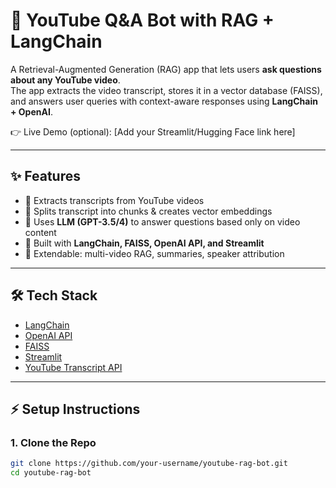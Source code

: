# 🎥 YouTube Q&A Bot with RAG + LangChain

A Retrieval-Augmented Generation (RAG) app that lets users **ask questions about any YouTube video**.  
The app extracts the video transcript, stores it in a vector database (FAISS), and answers user queries with context-aware responses using **LangChain + OpenAI**.  

👉 Live Demo (optional): [Add your Streamlit/Hugging Face link here]

---

## ✨ Features
- 📌 Extracts transcripts from YouTube videos  
- 🔎 Splits transcript into chunks & creates vector embeddings  
- 🤖 Uses **LLM (GPT-3.5/4)** to answer questions based only on video content  
- 🎯 Built with **LangChain, FAISS, OpenAI API, and Streamlit**  
- 📝 Extendable: multi-video RAG, summaries, speaker attribution  

---

## 🛠️ Tech Stack
- [LangChain](https://www.langchain.com/)  
- [OpenAI API](https://platform.openai.com/)  
- [FAISS](https://faiss.ai/)  
- [Streamlit](https://streamlit.io/)  
- [YouTube Transcript API](https://pypi.org/project/youtube-transcript-api/)  

---

## ⚡ Setup Instructions

### 1. Clone the Repo
```bash
git clone https://github.com/your-username/youtube-rag-bot.git
cd youtube-rag-bot



